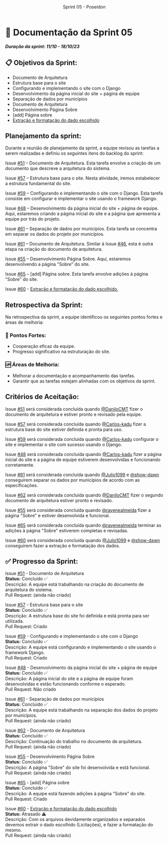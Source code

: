 <header>
    Sprint 05 - Poseidon
</header>
<div class="doc-body">
<!-- ADD O CONTEÚDO ABAIXO -->

# 📜 Documentação da Sprint 05
***Duração da sprint: 11/10 - 18/10/23***

## 📋 Objetivos da Sprint: 
- Documento de Arquitetura 
- Estrutura base para o site 
- Configurando e implementando o site com o Django 
- Desenvolvimento da página inicial do site + página de equipe 
- Separação de dados por municípios 
- Documento de Arquitetura 
- Desenvolvimento Página Sobre 
- [add] Página sobre 
- [Extração e formatação do dado escolhido](https://github.com/unb-mds/2023-2-Squad04/issues/60) 

## Planejamento da sprint: 
Durante a reunião de planejamento da sprint, a equipe revisou as tarefas a serem realizadas e definiu os seguintes itens do backlog do sprint: 

Issue [#51](https://github.com/unb-mds/2023-2-Squad04/issues/51) – Documento de Arquitetura. Esta tarefa envolve a criação de um documento que descreve a arquitetura do sistema. 

Issue [#57](https://github.com/unb-mds/2023-2-Squad04/issues/57) – Estrutura base para o site. Nesta atividade, iremos estabelecer a estrutura fundamental do site. 

Issue [#59](https://github.com/unb-mds/2023-2-Squad04/issues/59) – Configurando e implementando o site com o Django. Esta tarefa consiste em configurar e implementar o site usando o framework Django. 

Issue [#48](https://github.com/unb-mds/2023-2-Squad04/issues/48) – Desenvolvimento da página inicial do site + página de equipe. Aqui, estaremos criando a página inicial do site e a página que apresenta a equipe por trás do projeto. 

Issue [#61](https://github.com/unb-mds/2023-2-Squad04/issues/61) – Separação de dados por municípios. Esta tarefa se concentra em separar os dados do projeto por municípios. 

Issue [#61](https://github.com/unb-mds/2023-2-Squad04/issues/61) – Documento de Arquitetura. Similar à Issue [#46](https://github.com/unb-mds/2023-2-Squad04/issues/46), esta é outra etapa na criação do documento de arquitetura. 

Issue [#55](https://github.com/unb-mds/2023-2-Squad04/issues/55) – Desenvolvimento Página Sobre. Aqui, estaremos desenvolvendo a página "Sobre" do site. 

Issue [#65](https://github.com/unb-mds/2023-2-Squad04/issues/65) – [add] Página sobre. Esta tarefa envolve adições à página "Sobre" do site. 

Issue [#60](https://github.com/unb-mds/2023-2-Squad04/issues/60) - [Extração e formatação do dado escolhido.](https://github.com/unb-mds/2023-2-Squad04/issues/60) 

## Retrospectiva da Sprint: 
Na retrospectiva da sprint, a equipe identificou os seguintes pontos fortes e áreas de melhoria: 

### 💪 Pontos Fortes: 
- Cooperação eficaz da equipe. 
- Progresso significativo na estruturação do site. 

### 🆙 Áreas de Melhoria: 
- Melhorar a documentação e acompanhamento das tarefas. 
- Garantir que as tarefas estejam alinhadas com os objetivos da sprint. 

## Critérios de Aceitação: 
Issue [#51](https://github.com/unb-mds/2023-2-Squad04/issues/51) será considerada concluída quando [@DaniloCMT](https://github.com/DaniloCMT) fizer o documento de arquitetura e estiver pronto e revisado pela equipe. 

Issue [#57](https://github.com/unb-mds/2023-2-Squad04/issues/57) será considerada concluída quando [@Carlos-kadu](https://github.com/unb-mds/2023-2-Squad04/issues?q=is%3Apr+author%3ACarlos-kadu) fizer a estrutura base do site estiver definida e pronta para uso. 

Issue [#59](https://github.com/unb-mds/2023-2-Squad04/issues/59) será considerada concluída quando [@Carlos-kadu](https://github.com/Carlos-kadu) configurar o site e implementar o site com sucesso usando o Django. 

Issue [#48](https://github.com/unb-mds/2023-2-Squad04/issues/48) será considerada concluída quando [@Carlos-kadu](https://github.com/Carlos-kadu) fizer a página inicial do site e a página de equipe estiverem desenvolvidas e funcionando corretamente. 

Issue [#61](https://github.com/unb-mds/2023-2-Squad04/issues/61) será considerada concluída quando [@Julio1099](https://github.com/Julio1099) e [@show-dawn](https://github.com/show-dawn) conseguirem separar os dados por municípios de acordo com as especificações. 

Issue [#62](https://github.com/unb-mds/2023-2-Squad04/issues/62) será considerada concluída quando [@DaniloCMT](https://github.com/DaniloCMT) fizer o segundo documento de arquitetura estiver pronto e revisado. 

Issue [#55](https://github.com/unb-mds/2023-2-Squad04/issues/55) será considerada concluída quando [@rayenealmeida](https://github.com/unb-mds/2023-2-Squad04/issues?q=is%3Aissue+author%3Arayenealmeida) fizer a página "Sobre"  e estiver desenvolvida e funcional. 

Issue [#65](https://github.com/unb-mds/2023-2-Squad04/issues/65) será considerada concluída quando [@rayenealmeida](https://github.com/rayenealmeida) terminar as adições à página "Sobre" estiverem completas e revisadas. 

Issue [#60](https://github.com/unb-mds/2023-2-Squad04/issues/60) será considerada concluída quando [@Julio1099](https://github.com/Julio1099) e [@show-dawn](https://github.com/show-dawn) conseguirem fazer a extração e formatação dos dados. 

  
## ✅ Progresso da Sprint: 

Issue [#51](https://github.com/unb-mds/2023-2-Squad04/issues/51) - Documento de Arquitetura <br>
**Status:** Concluído ✅ <br>
Descrição: A equipe está trabalhando na criação do documento de arquitetura do sistema. <br>
Pull Request: (ainda não criado) 

Issue [#57](https://github.com/unb-mds/2023-2-Squad04/issues/57) - Estrutura base para o site <br>
**Status:** Concluído ✅ <br>
Descrição: A estrutura base do site foi definida e está pronta para ser utilizada. <br>
Pull Request: Criado 

Issue [#59](https://github.com/unb-mds/2023-2-Squad04/issues/59) - Configurando e implementando o site com o Django <br>
**Status:** Concluído ✅ <br>
Descrição: A equipe está configurando e implementando o site usando o framework Django. <br>
Pull Request: Criado 

Issue [#48](https://github.com/unb-mds/2023-2-Squad04/issues/48) - Desenvolvimento da página inicial do site + página de equipe <br>
**Status:** Concluído ✅ <br>
Descrição: A página inicial do site e a página de equipe foram desenvolvidas e estão funcionando conforme o esperado. <br>
Pull Request: Não criado 

Issue [#61](https://github.com/unb-mds/2023-2-Squad04/issues/61) - Separação de dados por municípios <br>
**Status:** Concluído ✅ <br>
Descrição: A equipe está trabalhando na separação dos dados do projeto por municípios. <br>
Pull Request: (ainda não criado) 

Issue [#62](https://github.com/unb-mds/2023-2-Squad04/issues/62) - Documento de Arquitetura <br>
**Status:** Concluído ✅ <br>
Descrição: Continuação do trabalho no documento de arquitetura. <br>
Pull Request: (ainda não criado) 

Issue [#55](https://github.com/unb-mds/2023-2-Squad04/issues/55) - Desenvolvimento Página Sobre <br>
**Status:** Concluído ✅<br>
Descrição: A página "Sobre" do site foi desenvolvida e está funcional. <br>
Pull Request: (ainda não criado) 

Issue [#65](https://github.com/unb-mds/2023-2-Squad04/issues/65) - [add] Página sobre <br>
**Status:** Concluído ✅ <br>
Descrição: A equipe está fazendo adições à página "Sobre" do site. <br>
Pull Request: Criado 

Issue [#60](https://github.com/unb-mds/2023-2-Squad04/issues/60) - [Extração e formatação do dado escolhido](https://github.com/unb-mds/2023-2-Squad04/issues/60) <br>
**Status:** Atrasado ⚠️ <br>
Descrição: Com os arquivos devidamente organizados e separados devemos extrair o dado escolhido (Licitações), e fazer a formatação do mesmo. <br>
Pull Request: (ainda não criado)

<!-- ADD O CONTEÚDO ACIMA -->
</div>